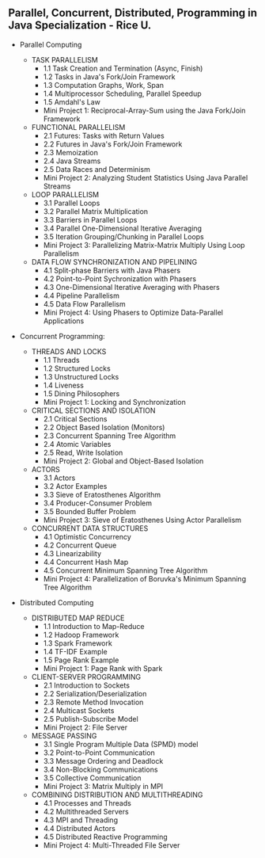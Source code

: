  ## Parallel, Concurrent, Distributed, Programming in Java Specialization - Rice U.

* Parallel Computing
	* TASK PARALLELISM
		* 1.1 Task Creation and Termination (Async, Finish)
		* 1.2 Tasks in Java's Fork/Join Framework
		* 1.3 Computation Graphs, Work, Span
		* 1.4 Multiprocessor Scheduling, Parallel Speedup
		* 1.5 Amdahl's Law
		* Mini Project 1: Reciprocal-Array-Sum using the Java Fork/Join Framework
	* FUNCTIONAL PARALLELISM
		* 2.1 Futures: Tasks with Return Values
		* 2.2 Futures in Java's Fork/Join Framework
		* 2.3 Memoization
		* 2.4 Java Streams
		* 2.5 Data Races and Determinism
		* Mini Project 2: Analyzing Student Statistics Using Java Parallel Streams
	* LOOP PARALLELISM
		* 3.1 Parallel Loops
		* 3.2 Parallel Matrix Multiplication
		* 3.3 Barriers in Parallel Loops
		* 3.4 Parallel One-Dimensional Iterative Averaging
		* 3.5 Iteration Grouping/Chunking in Parallel Loops
		* Mini Project 3: Parallelizing Matrix-Matrix Multiply Using Loop Parallelism
	* DATA FLOW SYNCHRONIZATION AND PIPELINING
		* 4.1 Split-phase Barriers with Java Phasers
		* 4.2 Point-to-Point Sychronization with Phasers
		* 4.3 One-Dimensional Iterative Averaging with Phasers
		* 4.4 Pipeline Parallelism
		* 4.5 Data Flow Parallelism
		* Mini Project 4: Using Phasers to Optimize Data-Parallel Applications

* Concurrent Programming:
	* THREADS AND LOCKS
		* 1.1 Threads
		* 1.2 Structured Locks
		* 1.3 Unstructured Locks
		* 1.4 Liveness
		* 1.5 Dining Philosophers
		* Mini Project 1: Locking and Synchronization
	* CRITICAL SECTIONS AND ISOLATION
		* 2.1 Critical Sections
		* 2.2 Object Based Isolation (Monitors)
		* 2.3 Concurrent Spanning Tree Algorithm
		* 2.4 Atomic Variables
		* 2.5 Read, Write Isolation
		* Mini Project 2: Global and Object-Based Isolation
	* ACTORS
		* 3.1 Actors
		* 3.2 Actor Examples
		* 3.3 Sieve of Eratosthenes Algorithm
		* 3.4 Producer-Consumer Problem
		* 3.5 Bounded Buffer Problem
		* Mini Project 3: Sieve of Eratosthenes Using Actor Parallelism
	* CONCURRENT DATA STRUCTURES
		* 4.1 Optimistic Concurrency
		* 4.2 Concurrent Queue
		* 4.3 Linearizability
		* 4.4 Concurrent Hash Map
		* 4.5 Concurrent Minimum Spanning Tree Algorithm
		* Mini Project 4: Parallelization of Boruvka's Minimum Spanning Tree Algorithm

* Distributed Computing
	* DISTRIBUTED MAP REDUCE
		* 1.1 Introduction to Map-Reduce
		* 1.2 Hadoop Framework
		* 1.3 Spark Framework
		* 1.4 TF-IDF Example
		* 1.5 Page Rank Example
		* Mini Project 1: Page Rank with Spark
	* CLIENT-SERVER PROGRAMMING
		* 2.1 Introduction to Sockets
		* 2.2 Serialization/Deserialization
		* 2.3 Remote Method Invocation
		* 2.4 Multicast Sockets
		* 2.5 Publish-Subscribe Model
		* Mini Project 2: File Server
	* MESSAGE PASSING
		* 3.1 Single Program Multiple Data (SPMD) model
		* 3.2 Point-to-Point Communication
		* 3.3 Message Ordering and Deadlock
		* 3.4 Non-Blocking Communications
		* 3.5 Collective Communication
		* Mini Project 3: Matrix Multiply in MPI
	* COMBINING DISTRIBUTION AND MULTITHREADING
		* 4.1 Processes and Threads
		* 4.2 Multithreaded Servers
		* 4.3 MPI and Threading
		* 4.4 Distributed Actors
		* 4.5 Distributed Reactive Programming
		* Mini Project 4: Multi-Threaded File Server
